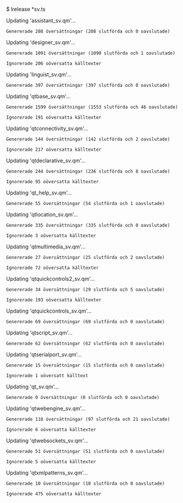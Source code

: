 $ lrelease *sv.ts

Updating 'assistant_sv.qm'...

    Genererade 208 översättningar (208 slutförda och 0 oavslutade)

    
Updating 'designer_sv.qm'...

    Genererade 1091 översättningar (1090 slutförda och 1 oavslutade)
    
    Ignorerade 206 oöversatta källtexter
    
    
Updating 'linguist_sv.qm'...

    Genererade 397 översättningar (397 slutförda och 0 oavslutade)
        
    
Updating 'qtbase_sv.qm'...

    Genererade 1599 översättningar (1553 slutförda och 46 oavslutade)
    
    Ignorerade 191 oöversatta källtexter

    
Updating 'qtconnectivity_sv.qm'...

    Genererade 144 översättningar (142 slutförda och 2 oavslutade)
    
    Ignorerade 217 oöversatta källtexter

    
Updating 'qtdeclarative_sv.qm'...

    Genererade 244 översättningar (236 slutförda och 8 oavslutade)
    
    Ignorerade 95 oöversatta källtexter

    
Updating 'qt_help_sv.qm'...

    Genererade 55 översättningar (54 slutförda och 1 oavslutade)

    
Updating 'qtlocation_sv.qm'...

    Genererade 335 översättningar (335 slutförda och 0 oavslutade)
    
    Ignorerade 3 oöversatta källtexter

    
Updating 'qtmultimedia_sv.qm'...

    Genererade 27 översättningar (25 slutförda och 2 oavslutade)
    
    Ignorerade 72 oöversatta källtexter

    
Updating 'qtquickcontrols2_sv.qm'...

    Genererade 34 översättningar (29 slutförda och 5 oavslutade)
    
    Ignorerade 193 oöversatta källtexter

    
Updating 'qtquickcontrols_sv.qm'...

    Genererade 69 översättningar (69 slutförda och 0 oavslutade)

    
Updating 'qtscript_sv.qm'...

    Genererade 62 översättningar (62 slutförda och 0 oavslutade)

    
Updating 'qtserialport_sv.qm'...

    Genererade 15 översättningar (15 slutförda och 0 oavslutade)
    
    Ignorerade 1 oöversatt källtext

    
Updating 'qt_sv.qm'...

    Genererade 0 översättningar (0 slutförda och 0 oavslutade)

    
Updating 'qtwebengine_sv.qm'...

    Genererade 118 översättningar (97 slutförda och 21 oavslutade)
    
    Ignorerade 6 oöversatta källtexter

    
Updating 'qtwebsockets_sv.qm'...

    Genererade 51 översättningar (51 slutförda och 0 oavslutade)
    
    Ignorerade 5 oöversatta källtexter

    
Updating 'qtxmlpatterns_sv.qm'...

    Genererade 10 översättningar (10 slutförda och 0 oavslutade)
    
    Ignorerade 475 oöversatta källtexter
    
